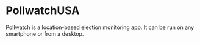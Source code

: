 PollwatchUSA
=========

Pollwatch is a location-based election monitoring app. It can be run on any smartphone or from a desktop.
